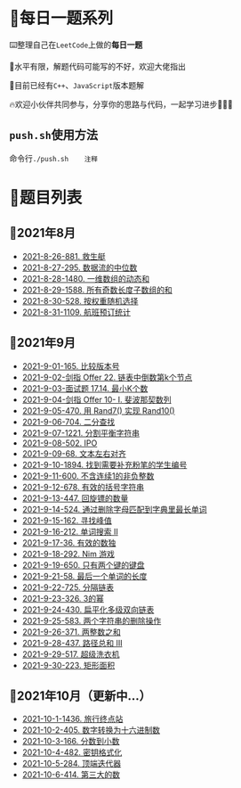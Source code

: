 # 📑每日一题系列

⌨️整理自己在`LeetCode`上做的**每日一题**

🤣水平有限，解题代码可能写的不好，欢迎大佬指出

🚩目前已经有`C++`、`JavaScript`版本题解

🔥欢迎小伙伴共同参与，分享你的思路与代码，一起学习进步💪💪💪

## `push.sh`使用方法

命令行`./push.sh    注释`

# 🔖题目列表

## 🚩2021年8月

- [2021-8-26-881. 救生艇](https://github.com/HDU-Coder-X/Daily-question-of-Leetcode/blob/master/questions/2021-8-26-881.%20%E6%95%91%E7%94%9F%E8%89%87.md)
- [2021-8-27-295. 数据流的中位数](https://github.com/HDU-Coder-X/Daily-question-of-Leetcode/blob/master/questions/2021-8-27-295.%20%E6%95%B0%E6%8D%AE%E6%B5%81%E7%9A%84%E4%B8%AD%E4%BD%8D%E6%95%B0.md)
- [2021-8-28-1480. 一维数组的动态和](https://github.com/HDU-Coder-X/Daily-question-of-Leetcode/blob/master/questions/2021-8-28-1480.%20%E4%B8%80%E7%BB%B4%E6%95%B0%E7%BB%84%E7%9A%84%E5%8A%A8%E6%80%81%E5%92%8C.md)
- [2021-8-29-1588. 所有奇数长度子数组的和](https://github.com/HDU-Coder-X/Daily-question-of-Leetcode/blob/master/questions/2021-8-29-1588.%20%E6%89%80%E6%9C%89%E5%A5%87%E6%95%B0%E9%95%BF%E5%BA%A6%E5%AD%90%E6%95%B0%E7%BB%84%E7%9A%84%E5%92%8C.md)
- [2021-8-30-528. 按权重随机选择](https://github.com/HDU-Coder-X/Daily-question-of-Leetcode/blob/master/questions/2021-8-30-528.%20%E6%8C%89%E6%9D%83%E9%87%8D%E9%9A%8F%E6%9C%BA%E9%80%89%E6%8B%A9.md)
- [2021-8-31-1109. 航班预订统计](https://github.com/HDU-Coder-X/Daily-question-of-Leetcode/blob/master/questions/2021-8-31-1109.%20%E8%88%AA%E7%8F%AD%E9%A2%84%E8%AE%A2%E7%BB%9F%E8%AE%A1.md)

## 🚩2021年9月

- [2021-9-01-165. 比较版本号](https://github.com/HDU-Coder-X/Daily-question-of-Leetcode/blob/master/questions/2021-9-01-165.%20%E6%AF%94%E8%BE%83%E7%89%88%E6%9C%AC%E5%8F%B7.md)
- [2021-9-02-剑指 Offer 22. 链表中倒数第k个节点](https://github.com/HDU-Coder-X/Daily-question-of-Leetcode/blob/master/questions/2021-9-02-%E5%89%91%E6%8C%87%20Offer%2022.%20%E9%93%BE%E8%A1%A8%E4%B8%AD%E5%80%92%E6%95%B0%E7%AC%ACk%E4%B8%AA%E8%8A%82%E7%82%B9.md)
- [2021-9-03-面试题 17.14. 最小K个数](https://github.com/HDU-Coder-X/Daily-question-of-Leetcode/blob/master/questions/2021-9-03-%E9%9D%A2%E8%AF%95%E9%A2%98%2017.14.%20%E6%9C%80%E5%B0%8FK%E4%B8%AA%E6%95%B0.md)
- [2021-9-04-剑指 Offer 10- I. 斐波那契数列](https://github.com/HDU-Coder-X/Daily-question-of-Leetcode/blob/master/questions/2021-9-04-%E5%89%91%E6%8C%87%20Offer%2010-%20I.%20%E6%96%90%E6%B3%A2%E9%82%A3%E5%A5%91%E6%95%B0%E5%88%97.md)
- [2021-9-05-470. 用 Rand7() 实现 Rand10()](https://github.com/HDU-Coder-X/Daily-question-of-Leetcode/blob/master/questions/2021-9-05-470.%20%E7%94%A8%20Rand7()%20%E5%AE%9E%E7%8E%B0%20Rand10().md)
- [2021-9-06-704. 二分查找](https://github.com/HDU-Coder-X/Daily-question-of-Leetcode/blob/master/questions/2021-9-06-704.%20%E4%BA%8C%E5%88%86%E6%9F%A5%E6%89%BE.md)
- [2021-9-07-1221. 分割平衡字符串](https://github.com/HDU-Coder-X/Daily-question-of-Leetcode/blob/master/questions/2021-9-07-1221.%20%E5%88%86%E5%89%B2%E5%B9%B3%E8%A1%A1%E5%AD%97%E7%AC%A6%E4%B8%B2.md)
- [2021-9-08-502. IPO](https://github.com/HDU-Coder-X/Daily-question-of-Leetcode/blob/master/questions/2021-9-08-502.%20IPO.md)
- [2021-9-09-68. 文本左右对齐](https://github.com/HDU-Coder-X/Daily-question-of-Leetcode/blob/master/questions/2021-9-09-68.%20%E6%96%87%E6%9C%AC%E5%B7%A6%E5%8F%B3%E5%AF%B9%E9%BD%90.md)
- [2021-9-10-1894. 找到需要补充粉笔的学生编号](https://github.com/HDU-Coder-X/Daily-question-of-Leetcode/blob/master/questions/2021-9-10-1894.%20%E6%89%BE%E5%88%B0%E9%9C%80%E8%A6%81%E8%A1%A5%E5%85%85%E7%B2%89%E7%AC%94%E7%9A%84%E5%AD%A6%E7%94%9F%E7%BC%96%E5%8F%B7.md)
- [2021-9-11-600. 不含连续1的非负整数](https://github.com/HDU-Coder-X/Daily-question-of-Leetcode/blob/master/questions/2021-9-11-660.%20%E4%B8%8D%E5%90%AB%E8%BF%9E%E7%BB%AD1%E7%9A%84%E9%9D%9E%E8%B4%9F%E6%95%B4%E6%95%B0.md)
- [2021-9-12-678. 有效的括号字符串](https://github.com/HDU-Coder-X/Daily-question-of-Leetcode/blob/master/questions/2021-9-12-678.%20%E6%9C%89%E6%95%88%E6%8B%AC%E5%8F%B7%E5%AD%97%E7%AC%A6%E4%B8%B2.md)
- [2021-9-13-447. 回旋镖的数量](https://github.com/HDU-Coder-X/Daily-question-of-Leetcode/blob/master/questions/2021-9-13-447.%20%E5%9B%9E%E6%97%8B%E9%95%96%E7%9A%84%E6%95%B0%E9%87%8F.md)
- [2021-9-14-524. 通过删除字母匹配到字典里最长单词](https://github.com/HDU-Coder-X/Daily-question-of-Leetcode/blob/master/questions/2021-9-14-524.%20%E9%80%9A%E8%BF%87%E5%88%A0%E9%99%A4%E5%AD%97%E6%AF%8D%E5%8C%B9%E9%85%8D%E5%88%B0%E5%AD%97%E5%85%B8%E9%87%8C%E6%9C%80%E9%95%BF%E5%8D%95%E8%AF%8D.md)
- [2021-9-15-162. 寻找峰值](https://github.com/HDU-Coder-X/Daily-question-of-Leetcode/blob/master/questions/2021-9-15-162.%20%E5%AF%BB%E6%89%BE%E5%B3%B0%E5%80%BC.md)
- [2021-9-16-212. 单词搜索 II](https://github.com/HDU-Coder-X/Daily-question-of-Leetcode/blob/master/questions/2021-9-16-212.%20%E5%8D%95%E8%AF%8D%E6%90%9C%E7%B4%A2%20II.md)
- [2021-9-17-36. 有效的数独](https://github.com/HDU-Coder-X/Daily-question-of-Leetcode/blob/master/questions/2021-9-17-36.%20%E6%9C%89%E6%95%88%E7%9A%84%E6%95%B0%E7%8B%AC.md)
- [2021-9-18-292. Nim 游戏](https://github.com/HDU-Coder-X/Daily-question-of-Leetcode/blob/master/questions/2021-9-18-292.%20Nim%20%E6%B8%B8%E6%88%8F.md)
- [2021-9-19-650. 只有两个键的键盘](https://github.com/HDU-Coder-X/Daily-question-of-Leetcode/blob/master/questions/2021-9-19-650.%20%E5%8F%AA%E6%9C%89%E4%B8%A4%E4%B8%AA%E9%94%AE%E7%9A%84%E9%94%AE%E7%9B%98.md)
- [2021-9-21-58. 最后一个单词的长度](https://github.com/HDU-Coder-X/Daily-question-of-Leetcode/blob/master/questions/2021-9-21-58.%20%E6%9C%80%E5%90%8E%E4%B8%80%E4%B8%AA%E5%8D%95%E8%AF%8D%E7%9A%84%E9%95%BF%E5%BA%A6.md)
- [2021-9-22-725. 分隔链表](https://github.com/HDU-Coder-X/Daily-question-of-Leetcode/blob/master/questions/2021-9-22-725.%20%E5%88%86%E9%9A%94%E9%93%BE%E8%A1%A8.md)
- [2021-9-23-326. 3的幂](https://github.com/HDU-Coder-X/Daily-question-of-Leetcode/blob/master/questions/2021-9-23-326.%203%E7%9A%84%E5%B9%82.md)
- [2021-9-24-430. 扁平化多级双向链表](https://github.com/HDU-Coder-X/Daily-question-of-Leetcode/blob/master/questions/2021-9-24-430.%20扁平化多级双向链表.md)
- [2021-9-25-583. 两个字符串的删除操作](https://github.com/HDU-Coder-X/Daily-question-of-Leetcode/blob/master/questions/2021-9-25-583.%20两个字符串的删除操作.md)
- [2021-9-26-371. 两整数之和](https://github.com/HDU-Coder-X/Daily-question-of-Leetcode/blob/master/questions/2021-9-26-371.%20两整数之和.md)
- [2021-9-28-437. 路径总和 III](https://github.com/HDU-Coder-X/Daily-question-of-Leetcode/blob/master/questions/2021-9-28-437.%20路径总和%20III.md)
- [2021-9-29-517. 超级洗衣机](https://github.com/HDU-Coder-X/Daily-question-of-Leetcode/blob/master/questions/2021-9-29-517.%20超级洗衣机.md)
- [2021-9-30-223. 矩形面积](https://github.com/HDU-Coder-X/Daily-question-of-Leetcode/blob/master/questions/2021-09-30-223.%20%E7%9F%A9%E5%BD%A2%E9%9D%A2%E7%A7%AF.md)

## 🚩2021年10月（更新中...）

- [2021-10-1-1436. 旅行终点站](https://github.com/HDU-Coder-X/Daily-question-of-Leetcode/blob/master/questions/2021-10-1-1436.%20旅行终点站.md)
- [2021-10-2-405. 数字转换为十六进制数](https://github.com/HDU-Coder-X/Daily-question-of-Leetcode/blob/master/questions/2021-10-2-405.%20%E6%95%B0%E5%AD%97%E8%BD%AC%E6%8D%A2%E4%B8%BA%E5%8D%81%E5%85%AD%E8%BF%9B%E5%88%B6%E6%95%B0.md)
- [2021-10-3-166. 分数到小数](https://github.com/HDU-Coder-X/Daily-question-of-Leetcode/blob/master/questions/2021-10-3-166.%20分数到小数.md)
- [2021-10-4-482. 密钥格式化](https://github.com/HDU-Coder-X/Daily-question-of-Leetcode/blob/master/questions/2021-10-4-482.%20密钥格式化.md)
- [2021-10-5-284. 顶端迭代器](https://github.com/HDU-Coder-X/Daily-question-of-Leetcode/blob/master/questions/2021-10-5-284.%20顶端迭代器.md)
- [2021-10-6-414. 第三大的数](https://github.com/HDU-Coder-X/Daily-question-of-Leetcode/blob/master/questions/2021-10-6-414.%20第三大的数.md)

